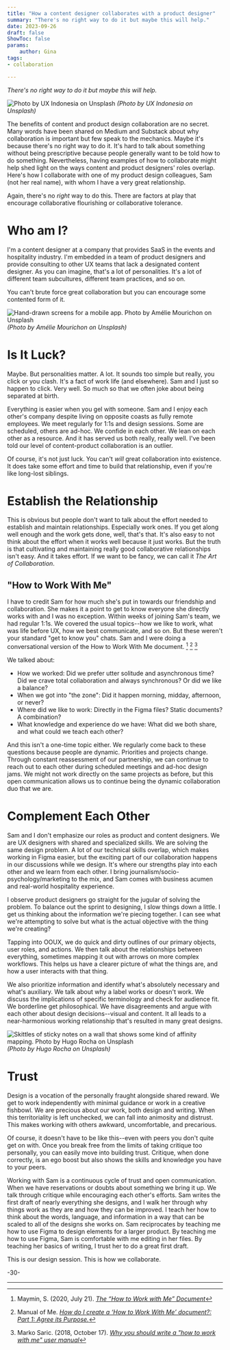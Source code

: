 ```yaml
---
title: "How a content designer collaborates with a product designer"
summary: "There's no right way to do it but maybe this will help."
date: 2023-09-26
draft: false
ShowToc: false
params:
    author: Gina
tags:
- collaboration

---
```

_There's no right way to do it but maybe this will help._

![Photo by UX Indonesia on Unsplash](https://images.unsplash.com/photo-1586936893354-362ad6ae47ba?crop=entropy&cs=tinysrgb&fit=max&fm=jpg&ixid=M3wzMDAzMzh8MHwxfHNlYXJjaHwzfHx1c2VyJTIwZXhwZXJpZW5jZXxlbnwwfHx8fDE2OTU1ODg5OTl8MA&ixlib=rb-4.0.3&q=80&w=1080)
_(Photo by UX Indonesia on Unsplash)_

The benefits of content and product design collaboration are no secret. Many words have been shared on Medium and Substack about why collaboration is important but few speak to the mechanics. Maybe it's because there's no right way to do it. It's hard to talk about something without being prescriptive because people generally want to be told how to do something. Nevertheless, having examples of how to collaborate might help shed light on the ways content and product designers' roles overlap. Here's how I collaborate with one of my product design colleagues, Sam (not her real name), with whom I have a very great relationship.

Again, there's no _right_ way to do this. There are factors at play that encourage collaborative flourishing or collaborative tolerance.

# Who am I?

I'm a content designer at a company that provides SaaS in the events and hospitality industry. I'm embedded in a team of product designers and provide consulting to other UX teams that lack a designated content designer. As you can imagine, that's a lot of personalities. It's a lot of different team subcultures, different team practices, and so on.

You can't brute force great collaboration but you can encourage some contented form of it.

![Hand-drawn screens for a mobile app. Photo by Amélie Mourichon on Unsplash](https://images.unsplash.com/photo-1576153192396-180ecef2a715?crop=entropy&cs=tinysrgb&fit=max&fm=jpg&ixid=M3wzMDAzMzh8MHwxfHNlYXJjaHwzMTN8fGNvbnRlbnQlMjBkZXNpZ258ZW58MHx8fHwxNjk1NTg4MDI1fDA&ixlib=rb-4.0.3&q=80&w=1080)
_(Photo by Amélie Mourichon on Unsplash)_

# Is It Luck?

Maybe. But personalities matter. A lot. It sounds too simple but really, you click or you clash. It's a fact of work life (and elsewhere). Sam and I just so happen to click. Very well. So much so that we often joke about being separated at birth.

Everything is easier when you gel with someone. Sam and I enjoy each other's company despite living on opposite coasts as fully remote employees. We meet regularly for 1:1s and design sessions. Some are scheduled, others are ad-hoc. We confide in each other. We lean on each other as a resource. And it has served us both really, really well. I've been told our level of content-product collaboration is an outlier.

Of course, it's not just luck. You can't _will_ great collaboration into existence. It does take some effort and time to build that relationship, even if you're like long-lost siblings.

# Establish the Relationship

This is obvious but people don't want to talk about the effort needed to establish and maintain relationships. Especially work ones. If you get along well enough and the work gets done, well, that's that. It's also easy to not think about the effort when it works well because it just works. But the truth is that cultivating and maintaining really good collaborative relationships isn't easy. And it takes effort. If we want to be fancy, we can call it _The Art of Collaboration_.

## "How to Work With Me"

I have to credit Sam for how much she's put in towards our friendship and collaboration. She makes it a point to get to know everyone she directly works with and I was no exception. Within weeks of joining Sam's team, we had regular 1:1s. We covered the usual topics--how we like to work, what was life before UX, how we best communicate, and so on. But these weren't your standard "get to know you" chats. Sam and I were doing a conversational version of the How to Work With Me document. [^1] [^2] [^3]

We talked about:

- How we worked: Did we prefer utter solitude and asynchronous time? Did we crave total collaboration and always synchronous? Or did we like a balance?
- When we got into "the zone": Did it happen morning, midday, afternoon, or never?
- Where did we like to work: Directly in the Figma files? Static documents? A combination?
- What knowledge and experience do we have: What did we both share, and what could we teach each other?

And this isn't a one-time topic either. We regularly come back to these questions because people are dynamic. Priorities and projects change. Through constant reassessment of our partnership, we can continue to reach out to each other during scheduled meetings and ad-hoc design jams. We might not work directly on the same projects as before, but this open communication allows us to continue being the dynamic collaboration duo that we are.

# Complement Each Other

Sam and I don't emphasize our roles as product and content designers. We are UX designers with shared and specialized skills. We are solving the same design problem. A lot of our technical skills overlap, which makes working in Figma easier, but the exciting part of our collaboration happens in our discussions while we design. It's where our strengths play into each other and we learn from each other. I bring journalism/socio-psychology/marketing to the mix, and Sam comes with business acumen and real-world hospitality experience.

I observe product designers go straight for the jugular of solving the problem. To balance out the sprint to designing, I slow things down a little. I get us thinking about the information we're piecing together. I can see what we're attempting to solve but what is the actual objective with the thing we're creating?

Tapping into OOUX, we do quick and dirty outlines of our primary objects, user roles, and actions. We then talk about the relationships between everything, sometimes mapping it out with arrows on more complex workflows. This helps us have a clearer picture of what the things are, and how a user interacts with that thing.

We also prioritize information and identify what's absolutely necessary and what's auxiliary. We talk about why a label works or doesn't work. We discuss the implications of specific terminology and check for audience fit. We borderline get philosophical. We have disagreements and argue with each other about design decisions--visual and content. It all leads to a near-harmonious working relationship that's resulted in many great designs.

![Skittles of sticky notes on a wall that shows some kind of affinity mapping. Photo by Hugo Rocha on Unsplash](https://images.unsplash.com/photo-1568219557405-376e23e4f7cf?crop=entropy&cs=tinysrgb&fit=max&fm=jpg&ixid=M3wzMDAzMzh8MHwxfHNlYXJjaHwxM3x8dXglMjBkZXNpZ258ZW58MHx8fHwxNjk1NTg4NjYxfDA&ixlib=rb-4.0.3&q=80&w=1080)
_(Photo by Hugo Rocha on Unsplash)_

# Trust

Design is a vocation of the personally fraught alongside shared reward. We get to work independently with minimal guidance or work in a creative fishbowl. We are precious about our work, both design and writing. When this territoriality is left unchecked, we can fall into animosity and distrust. This makes working with others awkward, uncomfortable, and precarious. 

Of course, it doesn't have to be like this--even with peers you don't quite get on with. Once you break free from the limits of taking critique too personally, you can easily move into building trust. Critique, when done correctly, is an ego boost but also shows the skills and knowledge you have to your peers. 

Working with Sam is a continuous cycle of trust and open communication. When we have reservations or doubts about something we bring it up. We talk through critique while encouraging each other's efforts. Sam writes the first draft of nearly everything she designs, and I walk her through why things work as they are and how they can be improved. I teach her how to think about the words, language, and information in a way that can be scaled to all of the designs she works on. Sam reciprocates by teaching me how to use Figma to design elements for a larger product. By teaching me how to use Figma, Sam is comfortable with me editing in her files. By teaching her basics of writing, I trust her to do a great first draft. 

This is our design session. This is how we collaborate.

-30-

---

[^1]: Maymin, S. (2020, July 21). _[The “How to Work with Me” Document](https://www.linkedin.com/pulse/how-work-me-document-senia-maymin/)_ 
[^2]: Manual of Me. _[How do I create a ‘How to Work With Me’ document?: Part 1: Agree its Purpose.](https://www.manualof.me/support/articles/how-to-create-a-working-with-me-template-step-one)_ 
[^3]: Marko Saric. (2018, October 17). _[Why you should write a "how to work with me" user manual](https://medium.com/swlh/user-manual-to-me-92c8ce68f960)_ 
